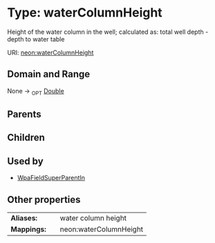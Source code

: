 
# Type: waterColumnHeight


Height of the water column in the well; calculated as: total well depth - depth to water table

URI: [neon:waterColumnHeight](https://data.neonscience.org/waterColumnHeight)


## Domain and Range

None ->  <sub>OPT</sub> [Double](types/Double.md)

## Parents


## Children


## Used by

 * [WpaFieldSuperParentIn](WpaFieldSuperParentIn.md)

## Other properties

|  |  |  |
| --- | --- | --- |
| **Aliases:** | | water column height |
| **Mappings:** | | neon:waterColumnHeight |

